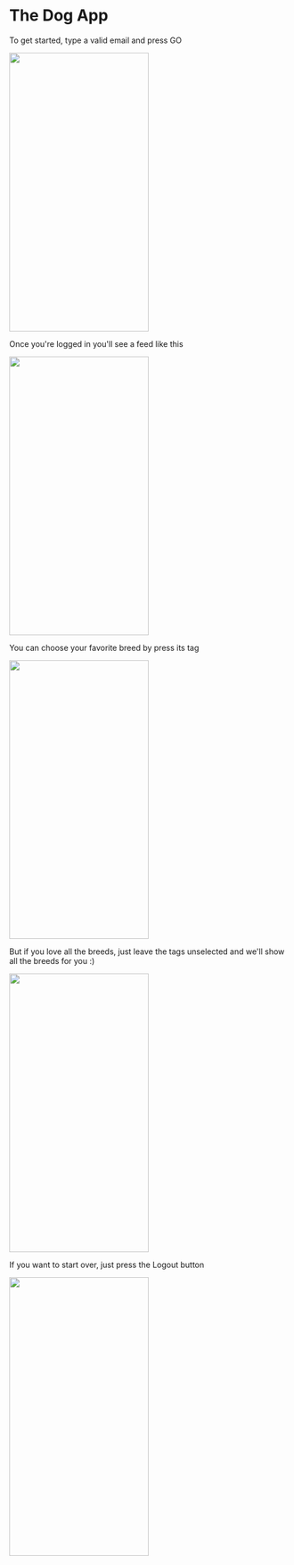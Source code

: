 # The Dog App

To get started, type a valid email and press GO

<img src="github-assets/gif-login.gif" width="250" height="500"/>

Once you're logged in you'll see a feed like this

<img src="github-assets/gif-dogfeed-1.gif" width="250" height="500"/>

You can choose your favorite breed by press its tag

<img src="github-assets/gif-dogfeed-2.gif" width="250" height="500"/>

But if you love all the breeds, just leave the tags unselected and we'll show all the breeds for you :)

<img src="github-assets/gif-dogfeed-3.gif" width="250" height="500"/>

If you want to start over, just press the Logout button

<img src="github-assets/gif-logout.gif" width="250" height="500"/>
